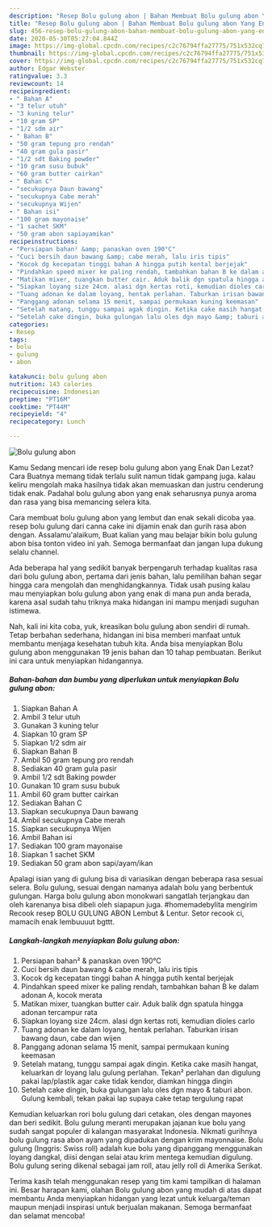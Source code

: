```yaml
---
description: "Resep Bolu gulung abon | Bahan Membuat Bolu gulung abon Yang Enak Dan Mudah"
title: "Resep Bolu gulung abon | Bahan Membuat Bolu gulung abon Yang Enak Dan Mudah"
slug: 456-resep-bolu-gulung-abon-bahan-membuat-bolu-gulung-abon-yang-enak-dan-mudah
date: 2020-05-30T05:27:04.844Z
image: https://img-global.cpcdn.com/recipes/c2c76794ffa27775/751x532cq70/bolu-gulung-abon-foto-resep-utama.jpg
thumbnail: https://img-global.cpcdn.com/recipes/c2c76794ffa27775/751x532cq70/bolu-gulung-abon-foto-resep-utama.jpg
cover: https://img-global.cpcdn.com/recipes/c2c76794ffa27775/751x532cq70/bolu-gulung-abon-foto-resep-utama.jpg
author: Edgar Webster
ratingvalue: 3.3
reviewcount: 14
recipeingredient:
- " Bahan A"
- "3 telur utuh"
- "3 kuning telur"
- "10 gram SP"
- "1/2 sdm air"
- " Bahan B"
- "50 gram tepung pro rendah"
- "40 gram gula pasir"
- "1/2 sdt Baking powder"
- "10 gram susu bubuk"
- "60 gram butter cairkan"
- " Bahan C"
- "secukupnya Daun bawang"
- "secukupnya Cabe merah"
- "secukupnya Wijen"
- " Bahan isi"
- "100 gram mayonaise"
- "1 sachet SKM"
- "50 gram abon sapiayamikan"
recipeinstructions:
- "Persiapan bahan² &amp; panaskan oven 190°C"
- "Cuci bersih daun bawang &amp; cabe merah, lalu iris tipis"
- "Kocok dg kecepatan tinggi bahan A hingga putih kental berjejak"
- "Pindahkan speed mixer ke paling rendah, tambahkan bahan B ke dalam adonan A, kocok merata"
- "Matikan mixer, tuangkan butter cair. Aduk balik dgn spatula hingga adonan tercampur rata"
- "Siapkan loyang size 24cm. alasi dgn kertas roti, kemudian dioles carlo"
- "Tuang adonan ke dalam loyang, hentak perlahan. Taburkan irisan bawang daun, cabe dan wijen"
- "Panggang adonan selama 15 menit, sampai permukaan kuning keemasan"
- "Setelah matang, tunggu sampai agak dingin. Ketika cake masih hangat, keluarkan dr loyang lalu gulung perlahan. Tekan² perlahan dan digulung pakai lap/plastik agar cake tidak kendor, diamkan hingga dingin"
- "Setelah cake dingin, buka gulungan lalu oles dgn mayo &amp; taburi abon. Gulung kembali, tekan pakai lap supaya cake tetap tergulung rapat"
categories:
- Resep
tags:
- bolu
- gulung
- abon

katakunci: bolu gulung abon 
nutrition: 143 calories
recipecuisine: Indonesian
preptime: "PT16M"
cooktime: "PT44M"
recipeyield: "4"
recipecategory: Lunch

---
```



![Bolu gulung abon](https://img-global.cpcdn.com/recipes/c2c76794ffa27775/751x532cq70/bolu-gulung-abon-foto-resep-utama.jpg)

Kamu Sedang mencari ide resep bolu gulung abon yang Enak Dan Lezat? Cara Buatnya memang tidak terlalu sulit namun tidak gampang juga. kalau keliru mengolah maka hasilnya tidak akan memuaskan dan justru cenderung tidak enak. Padahal bolu gulung abon yang enak seharusnya punya aroma dan rasa yang bisa memancing selera kita.

Cara membuat bolu gulung abon yang lembut dan enak sekali dicoba yaa. resep bolu gulung dari canna cake ini dijamin enak dan gurih rasa abon dengan. Assalamu&#39;alaikum, Buat kalian yang mau belajar bikin bolu gulung abon bisa tonton video ini yah. Semoga bermanfaat dan jangan lupa dukung selalu channel.

Ada beberapa hal yang sedikit banyak berpengaruh terhadap kualitas rasa dari bolu gulung abon, pertama dari jenis bahan, lalu pemilihan bahan segar hingga cara mengolah dan menghidangkannya. Tidak usah pusing kalau mau menyiapkan bolu gulung abon yang enak di mana pun anda berada, karena asal sudah tahu triknya maka hidangan ini mampu menjadi suguhan istimewa.


Nah, kali ini kita coba, yuk, kreasikan bolu gulung abon sendiri di rumah. Tetap berbahan sederhana, hidangan ini bisa memberi manfaat untuk membantu menjaga kesehatan tubuh kita. Anda bisa menyiapkan Bolu gulung abon menggunakan 19 jenis bahan dan 10 tahap pembuatan. Berikut ini cara untuk menyiapkan hidangannya.

<!--inarticleads1-->

##### Bahan-bahan dan bumbu yang diperlukan untuk menyiapkan Bolu gulung abon:

1. Siapkan  Bahan A
1. Ambil 3 telur utuh
1. Gunakan 3 kuning telur
1. Siapkan 10 gram SP
1. Siapkan 1/2 sdm air
1. Siapkan  Bahan B
1. Ambil 50 gram tepung pro rendah
1. Sediakan 40 gram gula pasir
1. Ambil 1/2 sdt Baking powder
1. Gunakan 10 gram susu bubuk
1. Ambil 60 gram butter cairkan
1. Sediakan  Bahan C
1. Siapkan secukupnya Daun bawang
1. Ambil secukupnya Cabe merah
1. Siapkan secukupnya Wijen
1. Ambil  Bahan isi
1. Sediakan 100 gram mayonaise
1. Siapkan 1 sachet SKM
1. Sediakan 50 gram abon sapi/ayam/ikan


Apalagi isian yang di gulung bisa di variasikan dengan beberapa rasa sesuai selera. Bolu gulung, sesuai dengan namanya adalah bolu yang berbentuk gulungan. Harga bolu gulung abon monokwari sangatlah terjangkau dan oleh karenanya bisa dibeli oleh siapapun juga. #homemadebylita mengirim Recook resep BOLU GULUNG ABON Lembut &amp; Lentur. Setor recook ci, mamacih enak lembuuuut bgttt. 

<!--inarticleads2-->

##### Langkah-langkah menyiapkan Bolu gulung abon:

1. Persiapan bahan² &amp; panaskan oven 190°C
1. Cuci bersih daun bawang &amp; cabe merah, lalu iris tipis
1. Kocok dg kecepatan tinggi bahan A hingga putih kental berjejak
1. Pindahkan speed mixer ke paling rendah, tambahkan bahan B ke dalam adonan A, kocok merata
1. Matikan mixer, tuangkan butter cair. Aduk balik dgn spatula hingga adonan tercampur rata
1. Siapkan loyang size 24cm. alasi dgn kertas roti, kemudian dioles carlo
1. Tuang adonan ke dalam loyang, hentak perlahan. Taburkan irisan bawang daun, cabe dan wijen
1. Panggang adonan selama 15 menit, sampai permukaan kuning keemasan
1. Setelah matang, tunggu sampai agak dingin. Ketika cake masih hangat, keluarkan dr loyang lalu gulung perlahan. Tekan² perlahan dan digulung pakai lap/plastik agar cake tidak kendor, diamkan hingga dingin
1. Setelah cake dingin, buka gulungan lalu oles dgn mayo &amp; taburi abon. Gulung kembali, tekan pakai lap supaya cake tetap tergulung rapat


Kemudian keluarkan rori bolu gulung dari cetakan, oles dengan mayones dan beri sedikit. Bolu gulung meranti merupakan jajanan kue bolu yang sudah sangat populer di kalangan masyarakat Indonesia. Nikmati gurihnya bolu gulung rasa abon ayam yang dipadukan dengan krim mayonnaise. Bolu gulung (Inggris: Swiss roll) adalah kue bolu yang dipanggang menggunakan loyang dangkal, diisi dengan selai atau krim mentega kemudian digulung. Bolu gulung sering dikenal sebagai jam roll, atau jelly roll di Amerika Serikat. 

Terima kasih telah menggunakan resep yang tim kami tampilkan di halaman ini. Besar harapan kami, olahan Bolu gulung abon yang mudah di atas dapat membantu Anda menyiapkan hidangan yang lezat untuk keluarga/teman maupun menjadi inspirasi untuk berjualan makanan. Semoga bermanfaat dan selamat mencoba!
